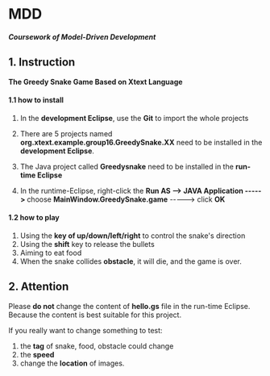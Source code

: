 # MDD

##### Coursework of Model-Driven Development

## 1. Instruction
<b>The Greedy Snake Game Based on Xtext Language</b>

#### 1.1 how to install 

1. In the <b>development Eclipse</b>, use the <b>Git</b> to import the whole projects

2. There are 5 projects named <b>org.xtext.example.group16.GreedySnake.XX</b> need to be installed in the <b>development Eclipse</b>. 

3. The Java project called  <b>Greedysnake</b> need to be installed in the <b>run-time Eclipse</b>
4. In the runtime-Eclipse, right-click the <b> Run AS --> JAVA Application -----> </b>  choose <b>MainWindow.GreedySnake.game</b> -----> click <b>OK</b>

#### 1.2 how to play 
1. Using the <b>key of up/down/left/right</b> to control the snake's direction 
2. Using the <b>shift</b> key to release the bullets
3. Aiming to eat food
4. When the snake collides <b>obstacle</b>, it will die, and the game is over.


## 2. Attention
Please <b>do not</b> change the content of <b>hello.gs</b> file in the run-time Eclipse. Because the content is best suitable for this project.

If you really want to change something to test:

1. the <b>tag</b> of snake, food, obstacle could change
2. the <b>speed</b> 
3. change the <b>location</b> of images.

